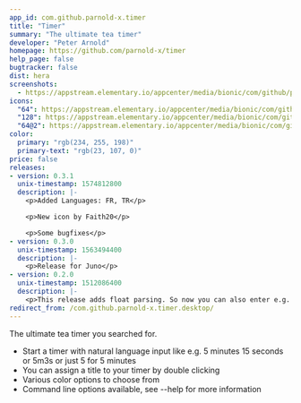 ```yaml
---
app_id: com.github.parnold-x.timer
title: "Timer"
summary: "The ultimate tea timer"
developer: "Peter Arnold"
homepage: https://github.com/parnold-x/timer
help_page: false
bugtracker: false
dist: hera
screenshots:
  - https://appstream.elementary.io/appcenter/media/bionic/com/github/parnold-x.timer/02BD2671131BB025EB89F460671BC004/screenshots/image-1_orig.png
icons:
  "64": https://appstream.elementary.io/appcenter/media/bionic/com/github/parnold-x.timer/02BD2671131BB025EB89F460671BC004/icons/64x64/com.github.parnold-x.timer_com.github.parnold-x.timer.png
  "128": https://appstream.elementary.io/appcenter/media/bionic/com/github/parnold-x.timer/02BD2671131BB025EB89F460671BC004/icons/128x128/com.github.parnold-x.timer_com.github.parnold-x.timer.png
  "64@2": https://appstream.elementary.io/appcenter/media/bionic/com/github/parnold-x.timer/02BD2671131BB025EB89F460671BC004/icons/64x64@2/com.github.parnold-x.timer_com.github.parnold-x.timer.png
color:
  primary: "rgb(234, 255, 198)"
  primary-text: "rgb(23, 107, 0)"
price: false
releases:
- version: 0.3.1
  unix-timestamp: 1574812800
  description: |-
    <p>Added Languages: FR, TR</p>

    <p>New icon by Faith20</p>

    <p>Some bugfixes</p>
- version: 0.3.0
  unix-timestamp: 1563494400
  description: |-
    <p>Release for Juno</p>
- version: 0.2.0
  unix-timestamp: 1512086400
  description: |-
    <p>This release adds float parsing. So now you can also enter e.g. 3.5 for 3 minutes and 30 seconds</p>
redirect_from: /com.github.parnold-x.timer.desktop/
---
```


<p>The ultimate tea timer you searched for.</p>
<ul>
  <li>Start a timer with natural language input like e.g. 5 minutes 15 seconds or 5m3s or just 5 for 5 minutes</li>
  <li>You can assign a title to your timer by double clicking</li>
  <li>Various color options to choose from</li>
  <li>Command line options available, see --help for more information</li>
</ul>